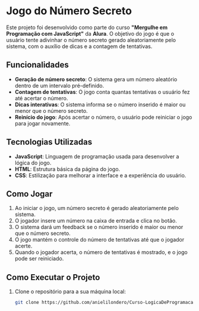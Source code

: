 # Jogo do Número Secreto

Este projeto foi desenvolvido como parte do curso **"Mergulhe em Programação com JavaScript"** da **Alura**. O objetivo do jogo é que o usuário tente adivinhar o número secreto gerado aleatoriamente pelo sistema, com o auxílio de dicas e a contagem de tentativas.

## Funcionalidades

- **Geração de número secreto**: O sistema gera um número aleatório dentro de um intervalo pré-definido.
- **Contagem de tentativas**: O jogo conta quantas tentativas o usuário fez até acertar o número.
- **Dicas interativas**: O sistema informa se o número inserido é maior ou menor que o número secreto.
- **Reinício do jogo**: Após acertar o número, o usuário pode reiniciar o jogo para jogar novamente.

## Tecnologias Utilizadas

- **JavaScript**: Linguagem de programação usada para desenvolver a lógica do jogo.
- **HTML**: Estrutura básica da página do jogo.
- **CSS**: Estilização para melhorar a interface e a experiência do usuário.

## Como Jogar

1. Ao iniciar o jogo, um número secreto é gerado aleatoriamente pelo sistema.
2. O jogador insere um número na caixa de entrada e clica no botão.
3. O sistema dará um feedback se o número inserido é maior ou menor que o número secreto.
4. O jogo mantém o controle do número de tentativas até que o jogador acerte.
5. Quando o jogador acerta, o número de tentativas é mostrado, e o jogo pode ser reiniciado.

## Como Executar o Projeto

1. Clone o repositório para a sua máquina local:
   ```bash
   git clone https://github.com/anielilondero/Curso-LogicaDeProgramacao.git

